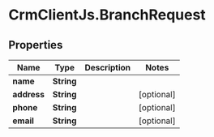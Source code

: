 # CrmClientJs.BranchRequest

## Properties

Name | Type | Description | Notes
------------ | ------------- | ------------- | -------------
**name** | **String** |  | 
**address** | **String** |  | [optional] 
**phone** | **String** |  | [optional] 
**email** | **String** |  | [optional] 



